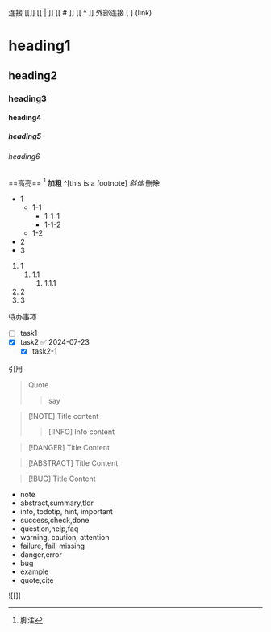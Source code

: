 
连接 [[]]  [[ | ]] [[ # ]] [[ ^ ]] 
外部连接 [ ].(link)

# heading1 
## heading2
### heading3
#### heading4
##### heading5
###### heading6

==高亮== [^1]
**加粗** ^[this is a footnote]
*斜体*
~~删除~~


- 1
	- 1-1
		- 1-1-1
		- 1-1-2
	- 1-2
- 2
- 3

1. 1
	1. 1.1
		1. 1.1.1
2. 2
3. 3

待办事项
- [ ] task1
- [x] task2 ✅ 2024-07-23
	- [x] task2-1

引用
> Quote
> > say

> [!NOTE] Title
> content
> >[!INFO] Info
> > content

> [!DANGER] Title
> Content

> [!ABSTRACT] Title
> Content

> [!BUG] Title
> Content 

- note
- abstract,summary,tldr
- info, todotip, hint, important
- success,check,done
- question,help,faq
- warning, caution, attention
- failure, fail, missing
- danger,error
- bug
- example
- quote,cite


[^1]: 脚注


![[]]


